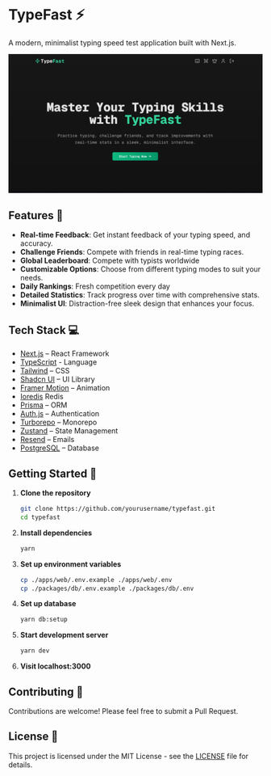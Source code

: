 # TypeFast ⚡

A modern, minimalist typing speed test application built with Next.js.

![TypeFast Preview](preview.png)

## Features 🚀

- **Real-time Feedback**: Get instant feedback of your typing speed, and accuracy.
- **Challenge Friends**: Compete with friends in real-time typing races.
- **Global Leaderboard**: Compete with typists worldwide
- **Customizable Options**: Choose from different typing modes to suit your needs.
- **Daily Rankings**: Fresh competition every day
- **Detailed Statistics**: Track progress over time with comprehensive stats.
- **Minimalist UI**: Distraction-free sleek design that enhances your focus.

## Tech Stack 💻

- [Next.js](https://nextjs.org/) – React Framework
- [TypeScript](https://www.typescriptlang.org/) - Language
- [Tailwind](https://tailwindcss.com/) – CSS
- [Shadcn UI](https://ui.shadcn.com/) – UI Library
- [Framer Motion](https://motion.dev/) – Animation
- [Ioredis](https://www.npmjs.com/package/ioredis/) Redis
- [Prisma](https://www.prisma.io/) – ORM
- [Auth.js](https://authjs.dev/) – Authentication
- [Turborepo](https://turbo.build/repo) – Monorepo
- [Zustand](https://zustand-demo.pmnd.rs/) – State Management
- [Resend](https://resend.com/) – Emails
- [PostgreSQL](https://neon.tech/) – Database


## Getting Started 🌟

1. **Clone the repository**

   ```bash
   git clone https://github.com/yourusername/typefast.git
   cd typefast
   ```

2. **Install dependencies**

   ```bash
   yarn
   ```

3. **Set up environment variables**

   ```bash
   cp ./apps/web/.env.example ./apps/web/.env
   cp ./packages/db/.env.example ./packages/db/.env
   ```

4. **Set up database**

   ```bash
   yarn db:setup
   ```

5. **Start development server**

   ```bash
   yarn dev
   ```

6. **Visit localhost:3000**

## Contributing 🤝

Contributions are welcome! Please feel free to submit a Pull Request.

## License 📝

This project is licensed under the MIT License - see the [LICENSE](LICENSE) file for details.
